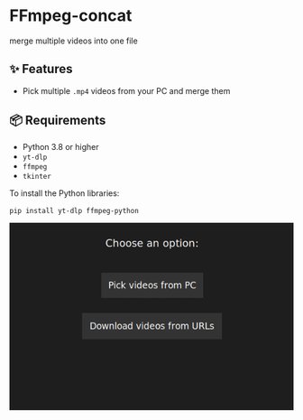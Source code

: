 # FFmpeg-concat
merge multiple videos into one file

## ✨ Features
- Pick multiple `.mp4` videos from your PC and merge them

## 📦 Requirements
- Python 3.8 or higher
- `yt-dlp`
- `ffmpeg`
- `tkinter` 

To install the Python libraries:
```bash
pip install yt-dlp ffmpeg-python
```

![tkinter](./img/tkinter.png)


